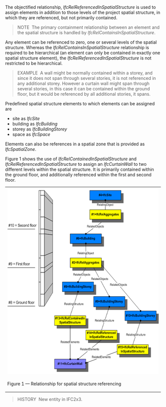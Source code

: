 The objectified relationship, _IfcRelReferencedInSpatialStructure_ is used to assign elements in addition to those levels of the project spatial structure, in which they are referenced, but not primarily contained.

> NOTE&nbsp; The primary containment relationship between an element and the spatial structure is handled by _IfcRelContainsInSpatialStructure_.

Any element can be referenced to zero, one or several levels of the spatial structure. Whereas the _IfcRelContainsInSpatialStructure_ relationship is required to be hierarchical (an element can only be contained in exactly one spatial structure element), the _IfcRelReferencedInSpatialStructure_ is not restricted to be hierarchical.

> EXAMPLE&nbsp; A wall might be normally contained within a storey, and since it does not span through several stories, it is not referenced in any additional storey. However a curtain wall might span through several stories, in this case it can be contained within the ground floor, but it would be referenced by all additional stories, it spans.

Predefined spatial structure elements to which elements can be assigned are

* site as _IfcSite_ 
* building as _IfcBuilding_ 
* storey as _IfcBuildingStorey_ 
* space as _IfcSpace_ 

Elements can also be references in a spatial zone that is provided as _IfcSpatialZone_.

Figure 1 shows the use of _IfcRelContainedInSpatialStructure_ and _IfcRelReferencedInSpatialStructure_ to assign an _IfcCurtainWall_ to two different levels within the spatial structure. It is primarily contained within the ground floor, and additionally referenced within the first and second floor.

<table cellpadding="2" cellspacing="2" width="80%">
      <tbody>
        <tr valign="top">
          <td align="left" valign="top"><img src="../../../../../../figures/ifcrelreferencedinspatialstructure-fig1.png" alt="reference and containment" height="601" width="601"><br>
          </td>
        </tr>
        <tr>
          <td><p class="figure">Figure 1 &mdash; Relationship for spatial structure referencing</p></td>
        </tr>
      </tbody>
    </table>

> HISTORY&nbsp; New entity in IFC2x3.